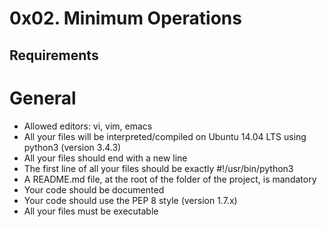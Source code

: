 # 0x02. Minimum Operations
## Requirements
# General
-	Allowed editors: vi, vim, emacs
-	All your files will be interpreted/compiled on Ubuntu 14.04 LTS using python3 (version 3.4.3)
-	All your files should end with a new line
-	The first line of all your files should be exactly #!/usr/bin/python3
-	A README.md file, at the root of the folder of the project, is mandatory
-	Your code should be documented
-	Your code should use the PEP 8 style (version 1.7.x)
-	All your files must be executable
